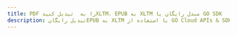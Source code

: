 ---title: PDF را به  تبدیل کنیدXLTM، EPUB به XLTM مبدل رایگان یا GO SDKdescription: تبدیل رایگانEPUB به XLTM با استفاده از GO Cloud APIs & SDK همچنین اسناد PDF را در Cloud ایجاد، ویرایش و رندر کنید.---